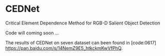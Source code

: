 # CEDNet
Critical Element Dependence Method for RGB-D Salient Object Detection

Code will coming soon ...

The results of CEDNet on seven dataset can been found in [code:0617] https://pan.baidu.com/s/14NemZ9E5_htkckmKwVfPhQ. 
